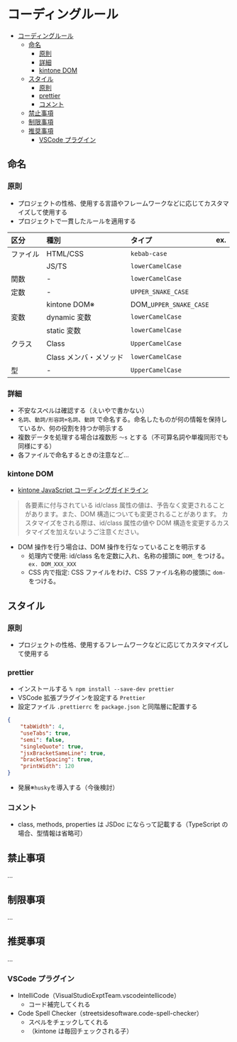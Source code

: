 # コーディングルール

- [コーディングルール](#コーディングルール)
	- [命名](#命名)
		- [原則](#原則)
		- [詳細](#詳細)
		- [kintone DOM](#kintone-dom)
	- [スタイル](#スタイル)
		- [原則](#原則-1)
		- [prettier](#prettier)
		- [コメント](#コメント)
	- [禁止事項](#禁止事項)
	- [制限事項](#制限事項)
	- [推奨事項](#推奨事項)
		- [VSCode プラグイン](#vscode-プラグイン)

## 命名

### 原則

-   プロジェクトの性格、使用する言語やフレームワークなどに応じてカスタマイズして使用する
-   プロジェクトで一貫したルールを適用する

| 区分     | 種別                   | タイプ                  | ex. |
| :------- | :--------------------- | :---------------------- | :-- |
| ファイル | HTML/CSS               | `kebab-case`            |     |
|          | JS/TS                  | `lowerCamelCase`        |     |
| 関数     | -                      | `lowerCamelCase`        |     |
| 定数     | -                      | `UPPER_SNAKE_CASE`      |     |
|          | kintone DOM※           | DOM\_`UPPER_SNAKE_CASE` |     |
| 変数     | dynamic 変数           | `lowerCamelCase`        |     |
|          | static 変数            | `lowerCamelCase`        |     |
| クラス   | Class                  | `UpperCamelCase`        |     |
|          | Class メンバ・メソッド | `lowerCamelCase`        |     |
| 型       | -                      | `UpperCamelCase`        |     |

### 詳細

-   不安なスペルは確認する（えいやで書かない）
-   `名詞`、`動詞/形容詞+名詞`、`動詞` で命名する。命名したものが何の情報を保持しているか、何の役割を持つか明示する
-   複数データを処理する場合は複数形 `〜s` とする（不可算名詞や単複同形でも同様にする）
-   各ファイルで命名するときの注意など...

### kintone DOM

-   [kintone JavaScript コーディングガイドライン](https://developer.cybozu.io/hc/ja/articles/201793484)

> 各要素に付与されている id/class 属性の値は、予告なく変更されることがあります。また、DOM 構造についても変更されることがあります。
> カスタマイズをされる際は、id/class 属性の値や DOM 構造を変更するカスタマイズを加えないようご注意ください。

-   DOM 操作を行う場合は、DOM 操作を行なっていることを明示する
    -   処理内で使用: id/class 名を定数に入れ、名称の接頭に `DOM_` をつける。`ex. DOM_XXX_XXX`
    -   CSS 内で指定: CSS ファイルをわけ、CSS ファイル名称の接頭に `dom-` をつける。

## スタイル

### 原則

-   プロジェクトの性格、使用するフレームワークなどに応じてカスタマイズして使用する

### prettier

-   インストールする `% npm install --save-dev prettier`
-   VSCode 拡張プラグインを設定する `Prettier`
-   設定ファイル `.prettierrc` を `package.json` と同階層に配置する

```json
{
	"tabWidth": 4,
	"useTabs": true,
	"semi": false,
	"singleQuote": true,
	"jsxBracketSameLine": true,
	"bracketSpacing": true,
	"printWidth": 120
}
```

-   発展※`husky`を導入する（今後検討）

### コメント

-   class, methods, properties は JSDoc にならって記載する（TypeScript の場合、型情報は省略可）

## 禁止事項

...

## 制限事項

...

## 推奨事項

...

### VSCode プラグイン

-   IntelliCode（VisualStudioExptTeam.vscodeintellicode）
    -   コード補完してくれる
-   Code Spell Checker（streetsidesoftware.code-spell-checker）
    -   スペルをチェックしてくれる
    -   （kintone は毎回チェックされる子）
